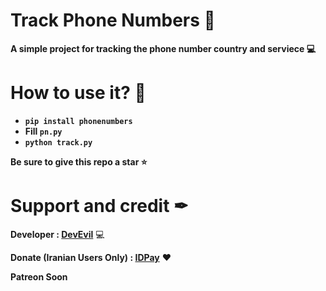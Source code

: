 # Track Phone Numbers 👀
**A simple project for tracking the phone number country and serviece 💻**
# How to use it? 🤔
- **``pip install phonenumbers``**
- **Fill ``pn.py``**
- **``python track.py``**

**Be sure to give this repo a star ⭐**
# Support and credit ✒
**Developer : [DevEvil](https://devevil.xyz)** 💻

**Donate (Iranian Users Only) : [IDPay](https://idpay.ir/devevil)** ❤

**Patreon Soon**
